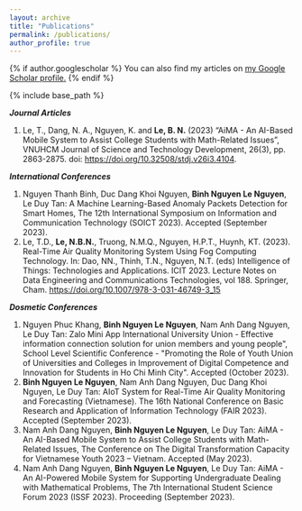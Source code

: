 ```yaml
---
layout: archive
title: "Publications"
permalink: /publications/
author_profile: true
---
```


{% if author.googlescholar %}
  You can also find my articles on <u><a href="https://scholar.google.com/citations?user=xEmA2LIAAAAJ&hl=vi&oi=sra">my Google Scholar profile</a>.</u>
{% endif %}

{% include base_path %}

***Journal Articles***
1. Le, T., Dang, N. A., Nguyen, K. and **Le, B. N.** (2023) “AiMA - An AI-Based Mobile System to Assist College Students with Math-Related Issues”, VNUHCM Journal of Science and Technology Development, 26(3), pp. 2863-2875. doi: https://doi.org/10.32508/stdj.v26i3.4104.

***International Conferences***
1. Nguyen Thanh Binh, Duc Dang Khoi Nguyen, **Binh Nguyen Le Nguyen**, Le Duy Tan: A Machine Learning-Based Anomaly Packets Detection for Smart Homes, The 12th International Symposium on Information and Communication Technology (SOICT 2023). Accepted (September 2023).
2. Le, T.D., **Le, N.B.N.**, Truong, N.M.Q., Nguyen, H.P.T., Huynh, KT. (2023). Real-Time Air Quality Monitoring System Using Fog Computing Technology. In: Dao, NN., Thinh, T.N., Nguyen, N.T. (eds) Intelligence of Things: Technologies and Applications. ICIT 2023. Lecture Notes on Data Engineering and Communications Technologies, vol 188. Springer, Cham. https://doi.org/10.1007/978-3-031-46749-3_15

***Dosmetic Conferences***
1. Nguyen Phuc Khang, **Binh Nguyen Le Nguyen**, Nam Anh Dang Nguyen, Le Duy Tan: Zalo Mini App International University Union - Effective information connection solution for union members and young people", School Level Scientific Conference - "Promoting the Role of Youth Union of Universities and Colleges in Improvement of Digital Competence and Innovation for Students in Ho Chi Minh City". Accepted (October 2023).
2. **Binh Nguyen Le Nguyen**, Nam Anh Dang Nguyen, Duc Dang Khoi Nguyen, Le Duy Tan: AIoT System for Real-Time Air Quality Monitoring and Forecasting (Vietnamese). The 16th National Conference on Basic Research and Application of Information Technology (FAIR 2023). Accepted (September 2023).
3. Nam Anh Dang Nguyen, **Binh Nguyen Le Nguyen**, Le Duy Tan: AiMA - An AI-Based Mobile System to Assist College Students with Math-Related Issues, The Conference on The Digital Transformation Capacity for Vietnamese Youth 2023 – Vietnam. Accepted (May 2023).
4. Nam Anh Dang Nguyen, **Binh Nguyen Le Nguyen**, Le Duy Tan: AiMA - An AI-Powered Mobile System for Supporting Undergraduate Dealing with Mathematical Problems, The 7th International Student Science Forum 2023 (ISSF 2023). Proceeding (September 2023).


